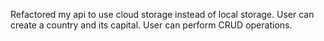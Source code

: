 Refactored my api to use cloud storage instead of local storage.
User can create a country and its capital.
User can perform CRUD operations. 
